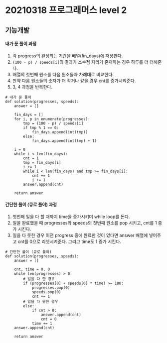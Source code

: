 # 20210318 프로그래머스 level 2

## 기능개발

#### 내가 푼 풀이 과정
1. 각 progress의 완성되는 기간을 배열(fin_days)에 저장한다.
2. `(100 - p) / speeds[i]`의 결과가 소수점 자리가 존재하는 경우 하루를 더 더해준다.
3. 배열의 첫번째 원소를 다음 원소들과 차례대로 비교한다.
4. 만약 다음 원소들의 숫자가 더 작거나 같을 경우 cnt를 증가시켜준다.
5. 3, 4 과정을 반복한다.
```
# 내가 푼 풀이
def solution(progresses, speeds):
    answer = []

    fin_days = []
    for i, p in enumerate(progresses):
        tmp = (100 - p) / speeds[i]
        if tmp % 1 == 0:
            fin_days.append(int(tmp))
        else:
            fin_days.append(int(tmp) + 1)

    i = 0
    while i < len(fin_days):
        cnt = 1
        tmp = fin_days[i]
        i += 1
        while i < len(fin_days) and tmp >= fin_days[i]:
            cnt += 1
            i += 1
        answer.append(cnt)

    return answer
```
#### 간단한 풀이 (큐로 풀이) 과정
1. 첫번째 일을 다 할 때까지 time을 증가시키며 while loop를 돈다.
2. 일을 완료했을 때 progresses와 speeds의 첫번째 원소를 pop 시키고, cnt를 1 증가 시킨다.
3. 일을 다 못한 경우 이전 progress 중에 완료한 것이 있다면 answer 배열에 넣어주고 cnt를 0으로 리셋시켜준다. 그리고 time도 1 증가 시킨다.
```
# 간단한 풀이 (큐로 풀이)
def solution(progresses, speeds):
    answer = []
    
    cnt, time = 0, 0    
    while len(progresses) > 0:
        # 일을 다 한 경우
        if (progresses[0] + speeds[0] * time) >= 100:
            progresses.pop(0)
            speeds.pop(0)
            cnt += 1
        # 일을 다 못한 경우
        else:
            if cnt > 0:
                answer.append(cnt)
                cnt = 0
            time += 1
    answer.append(cnt)

    return answer
```
